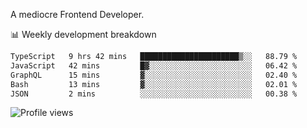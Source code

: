 A mediocre Frontend Developer.

📊 Weekly development breakdown
<!--START_SECTION:waka-->

```txt
TypeScript   9 hrs 42 mins   ██████████████████████▒░░   88.79 %
JavaScript   42 mins         █▓░░░░░░░░░░░░░░░░░░░░░░░   06.42 %
GraphQL      15 mins         ▓░░░░░░░░░░░░░░░░░░░░░░░░   02.40 %
Bash         13 mins         ▓░░░░░░░░░░░░░░░░░░░░░░░░   02.01 %
JSON         2 mins          ░░░░░░░░░░░░░░░░░░░░░░░░░   00.38 %
```

<!--END_SECTION:waka-->

<img src="https://gpvc.arturio.dev/iqbalfasri" alt="Profile views"/>
